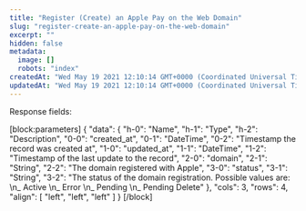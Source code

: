 ```yaml
---
title: "Register (Create) an Apple Pay on the Web Domain"
slug: "register-create-an-apple-pay-on-the-web-domain"
excerpt: ""
hidden: false
metadata: 
  image: []
  robots: "index"
createdAt: "Wed May 19 2021 12:10:14 GMT+0000 (Coordinated Universal Time)"
updatedAt: "Wed May 19 2021 12:10:14 GMT+0000 (Coordinated Universal Time)"
---
```

Response fields:

[block:parameters]
{
  "data": {
    "h-0": "Name",
    "h-1": "Type",
    "h-2": "Description",
    "0-0": "created_at",
    "0-1": "DateTime",
    "0-2": "Timestamp the record was created at",
    "1-0": "updated_at",
    "1-1": "DateTime",
    "1-2": "Timestamp of the last update to the record",
    "2-0": "domain",
    "2-1": "String",
    "2-2": "The domain registered with Apple",
    "3-0": "status",
    "3-1": "String",
    "3-2": "The status of the domain registration. Possible values are:  \n_ Active  \n_ Error  \n_ Pending  \n_ Pending Delete"
  },
  "cols": 3,
  "rows": 4,
  "align": [
    "left",
    "left",
    "left"
  ]
}
[/block]
